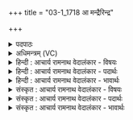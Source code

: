+++
title = "03-1_1718 आ मन्द्रैरिन्द्र"

+++
<details><summary>पदपाठः</summary>

आ꣢। म꣣न्द्रैः꣢। इ꣣न्द्र। ह꣡रि꣢꣯भिः। या꣣हि꣢। म꣣यू꣡र꣢रोमभिः। म꣣यू꣡र꣢। रो꣣मभिः। मा꣢। त्वा꣣। के꣢। चि꣣त्। नि꣢। ये꣣मुः। इ꣢त्। न। पा꣣शि꣡नः꣢। अ꣡ति꣢꣯। ध꣡न्व꣢꣯। इ꣣व। ता꣢न्। इ꣣हि। १७१८।
</details>

<details><summary>अधिमन्त्रम् (VC)</summary>

- इन्द्रः
- विश्वामित्रो गाथिनः
- बृहती
- मध्यमः
</details>

<details><summary>हिन्दी : आचार्य रामनाथ वेदालंकार - विषयः</summary>

प्रथम ऋचा पूर्वार्चिक में २४६ क्रमाङ्क पर परमात्मा और राजा के आह्वान के विषय में व्याख्यात हो चुकी है। यहाँ जीवात्मा को उद्बोधन देते हैं।
</details>

<details><summary>हिन्दी : आचार्य रामनाथ वेदालंकार - पदार्थः</summary>

पदार्थान्वय -  हे (इन्द्र) मेरे अन्तरात्मन् ! तू (मन्द्रैः) तृप्ति देनेवाले, (मयूररोमभिः) मोरों के रोमों के समान आकर्षक जिनके रोम अर्थात् विषय-ग्रहण सामर्थ्य हैं, ऐसे (हरिभिः) मन, बुद्धि, ज्ञानेन्द्रिय एवं कर्मेन्द्रियों के साथ (आयाहि) आ, अर्थात् ज्ञानक्षेत्र और कर्मक्षेत्र में उतर। आने की इच्छावाले (त्वा) तुझे (केचित्) कोई भी बाधक शत्रु वा विघ्न (मा नियेमुः) रोक न सकें, (पाशिनः) जाल हाथ में लिए व्याध आदि (इत् न) जैसे गतिशील पक्षी आदि को जाल में रोक लेते हैं। तू (धन्वा इव) धनुर्धारी के समान (तान्) उन बाधकों को (अति इहि) लाँघ जा ॥१॥ यहाँ उपमालङ्कार है ॥१॥
</details>

<details><summary>हिन्दी : आचार्य रामनाथ वेदालंकार - भावार्थः</summary>

भावार्थ -  मनुष्यों को यह योग्य है कि वे अपने अन्तरात्मा को उद्बोधन देकर बाधक शत्रुओं वा विघ्नों को पराजित करके अपनी उन्नति करें ॥१॥
</details>

<details><summary>संस्कृत : आचार्य रामनाथ वेदालंकार - विषयः</summary>

तत्र प्रथमा ऋक् पूर्वार्चिके २४६ क्रमाङ्के परमात्मनृपत्योराह्वानविषये व्याख्याता। अत्र जीवात्मा समुद्बोध्यते।
</details>

<details><summary>संस्कृत : आचार्य रामनाथ वेदालंकार - पदार्थः</summary>

पदार्थान्वय -  हे (इन्द्र) मदीय अन्तरात्मन् ! त्वम् (मन्द्रैः) तृप्तिप्रदैः (मयूररोमभिः) मयूरस्य बर्हिणः रोमाणीव रोमाणि विषयग्रहणसामर्थ्यानि येषां तैः। [रुङ् गतिरेषणयोः, भ्वादिः, ततो मनिन् प्रत्ययः। रवन्ते विषयान् प्रति गच्छन्तीति रोमाणि विषयग्रहणसामर्थ्यानि।] (हरिभिः) मनोबुद्धिज्ञानेन्द्रियकर्मेन्द्रियैः सह (आयाहि) ज्ञानक्षेत्रं कर्मक्षेत्रं च आगच्छ। आगन्तुमनसं (त्वा) त्वाम् (केचित्) केऽपि बाधकाः शत्रवो विघ्ना वा (मा नियेमुः) नैव उपरुन्धन्तु, (पाशिनः) पाशपाणयो व्याधादयः (इत् न) गन्तारं खगादिकं यथा नियच्छन्ति। त्वम् (धन्वा इव) धनुर्धर इव (तान्) बाधकान् (अति इहि) अतिक्रामस्व ॥१॥२ अत्रोपमालङ्कारः ॥१॥
</details>

<details><summary>संस्कृत : आचार्य रामनाथ वेदालंकार - भावार्थः</summary>

भावार्थ -  मनुष्याणामिदं योग्यं यत्ते स्वान्तरात्मानमुद्बोध्य बाधकान् शत्रून् प्रत्यूहान् वा पराजित्य स्वोन्नतिं कुर्युः ॥१॥
</details>
